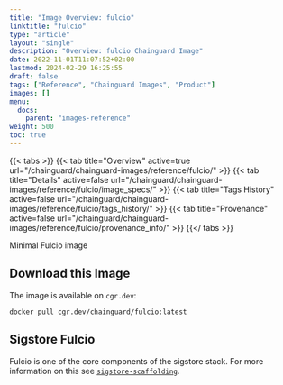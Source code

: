 ```yaml
---
title: "Image Overview: fulcio"
linktitle: "fulcio"
type: "article"
layout: "single"
description: "Overview: fulcio Chainguard Image"
date: 2022-11-01T11:07:52+02:00
lastmod: 2024-02-29 16:25:55
draft: false
tags: ["Reference", "Chainguard Images", "Product"]
images: []
menu: 
  docs: 
    parent: "images-reference"
weight: 500
toc: true
---
```


{{< tabs >}}
{{< tab title="Overview" active=true url="/chainguard/chainguard-images/reference/fulcio/" >}}
{{< tab title="Details" active=false url="/chainguard/chainguard-images/reference/fulcio/image_specs/" >}}
{{< tab title="Tags History" active=false url="/chainguard/chainguard-images/reference/fulcio/tags_history/" >}}
{{< tab title="Provenance" active=false url="/chainguard/chainguard-images/reference/fulcio/provenance_info/" >}}
{{</ tabs >}}



<!--overview:start-->
Minimal Fulcio image
<!--overview:end-->

<!--getting:start-->
## Download this Image
The image is available on `cgr.dev`:

```
docker pull cgr.dev/chainguard/fulcio:latest
```
<!--getting:end-->

<!--body:start-->
## Sigstore Fulcio

Fulcio is one of the core components of the sigstore stack.  For more information
on this see [`sigstore-scaffolding`](../sigstore-scaffolding/).
<!--body:end-->

